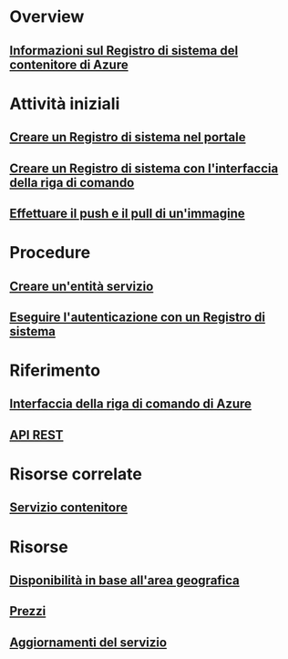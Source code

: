 # Overview

## [Informazioni sul Registro di sistema del contenitore di Azure](container-registry-intro.md)

# Attività iniziali
## [Creare un Registro di sistema nel portale](container-registry-get-started-portal.md)
## [Creare un Registro di sistema con l'interfaccia della riga di comando](container-registry-get-started-azure-cli.md)
## [Effettuare il push e il pull di un'immagine](container-registry-get-started-docker-cli.md)

# Procedure

## [Creare un'entità servizio](../resource-group-create-service-principal-portal.md)
## [Eseguire l'autenticazione con un Registro di sistema](container-registry-authentication.md)

# Riferimento

## [Interfaccia della riga di comando di Azure](/cli/azure/acr)
## [API REST](/rest/api/containerregistry)

# Risorse correlate

## [Servizio contenitore](/azure/container-service/)

# Risorse
## [Disponibilità in base all'area geografica](https://azure.microsoft.com/regions/services/)
## [Prezzi](https://azure.microsoft.com/pricing/details/container-registry/)
## [Aggiornamenti del servizio](https://azure.microsoft.com/en-us/updates/?product=container-registry&updatetype=&platform=)


<!--HONumber=Nov16_HO3-->


